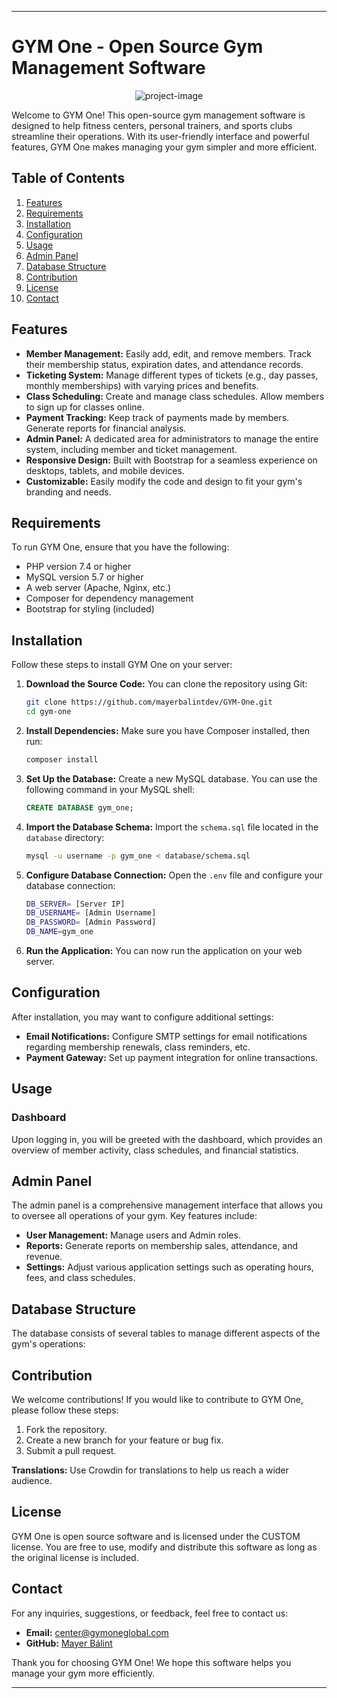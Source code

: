 
---

# GYM One - Open Source Gym Management Software
<p align="center"><img src="https://gymoneglobal.com/assets/img/text-color-logo.png" alt="project-image"></p>


Welcome to GYM One! This open-source gym management software is designed to help fitness centers, personal trainers, and sports clubs streamline their operations. With its user-friendly interface and powerful features, GYM One makes managing your gym simpler and more efficient.

## Table of Contents

1. [Features](#features)
2. [Requirements](#requirements)
3. [Installation](#installation)
4. [Configuration](#configuration)
5. [Usage](#usage)
6. [Admin Panel](#admin-panel)
7. [Database Structure](#database-structure)
8. [Contribution](#contribution)
9. [License](#license)
10. [Contact](#contact)

## Features

- **Member Management:** Easily add, edit, and remove members. Track their membership status, expiration dates, and attendance records.
- **Ticketing System:** Manage different types of tickets (e.g., day passes, monthly memberships) with varying prices and benefits.
- **Class Scheduling:** Create and manage class schedules. Allow members to sign up for classes online.
- **Payment Tracking:** Keep track of payments made by members. Generate reports for financial analysis.
- **Admin Panel:** A dedicated area for administrators to manage the entire system, including member and ticket management.
- **Responsive Design:** Built with Bootstrap for a seamless experience on desktops, tablets, and mobile devices.
- **Customizable:** Easily modify the code and design to fit your gym's branding and needs.

## Requirements

To run GYM One, ensure that you have the following:

- PHP version 7.4 or higher
- MySQL version 5.7 or higher
- A web server (Apache, Nginx, etc.)
- Composer for dependency management
- Bootstrap for styling (included)

## Installation

Follow these steps to install GYM One on your server:

1. **Download the Source Code:**
   You can clone the repository using Git:
   ```bash
   git clone https://github.com/mayerbalintdev/GYM-One.git
   cd gym-one
   ```

2. **Install Dependencies:**
   Make sure you have Composer installed, then run:
   ```bash
   composer install
   ```

3. **Set Up the Database:**
   Create a new MySQL database. You can use the following command in your MySQL shell:
   ```sql
   CREATE DATABASE gym_one;
   ```

4. **Import the Database Schema:**
   Import the `schema.sql` file located in the `database` directory:
   ```bash
   mysql -u username -p gym_one < database/schema.sql
   ```

5. **Configure Database Connection:**
   Open the `.env` file and configure your database connection:
   ```bash
   DB_SERVER= [Server IP]
   DB_USERNAME= [Admin Username]
   DB_PASSWORD= [Admin Password]
   DB_NAME=gym_one
   ```

6. **Run the Application:**
   You can now run the application on your web server.

## Configuration

After installation, you may want to configure additional settings:

- **Email Notifications:** Configure SMTP settings for email notifications regarding membership renewals, class reminders, etc.
- **Payment Gateway:** Set up payment integration for online transactions.

## Usage

### Dashboard

Upon logging in, you will be greeted with the dashboard, which provides an overview of member activity, class schedules, and financial statistics.

## Admin Panel

The admin panel is a comprehensive management interface that allows you to oversee all operations of your gym. Key features include:

- **User Management:** Manage users and Admin roles.
- **Reports:** Generate reports on membership sales, attendance, and revenue.
- **Settings:** Adjust various application settings such as operating hours, fees, and class schedules.

## Database Structure

The database consists of several tables to manage different aspects of the gym's operations:

## Contribution

We welcome contributions! If you would like to contribute to GYM One, please follow these steps:

1. Fork the repository.
2. Create a new branch for your feature or bug fix.
3. Submit a pull request.

**Translations:** Use Crowdin for translations to help us reach a wider audience.

## License

GYM One is open source software and is licensed under the CUSTOM license. You are free to use, modify and distribute this software as long as the original license is included.

## Contact

For any inquiries, suggestions, or feedback, feel free to contact us:

- **Email:** center@gymoneglobal.com
- **GitHub:** [Mayer Bálint](https://github.com/mayerbalintdev)

Thank you for choosing GYM One! We hope this software helps you manage your gym more efficiently.

--- 
